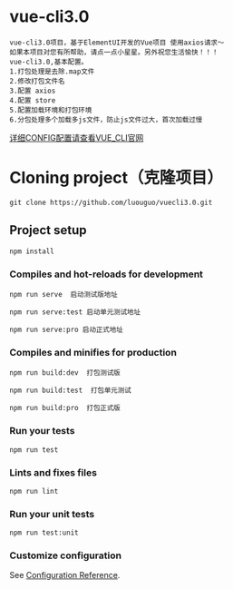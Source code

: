 # vue-cli3.0
```
vue-cli3.0项目，基于ElementUI开发的Vue项目 使用axios请求～
如果本项目对您有所帮助，请点一点小星星。另外祝您生活愉快！！！
vue-cli3.0,基本配置。
1.打包处理是去除.map文件
2.修改打包文件名
3.配置 axios
4.配置 store
5.配置加载环境和打包环境
6.分包处理多个加载多js文件，防止js文件过大，首次加载过慢

```
[详细CONFIG配置请查看VUE_CLI官网](https://cli.vuejs.org/zh/config)

# Cloning project（克隆项目）
```
git clone https://github.com/luouguo/vuecli3.0.git
```
## Project setup
```
npm install
```

### Compiles and hot-reloads for development
```
npm run serve  启动测试版地址

npm run serve:test 启动单元测试地址

npm run serve:pro 启动正式地址

```

### Compiles and minifies for production
```
npm run build:dev  打包测试版

npm run build:test  打包单元测试

npm run build:pro  打包正式版

```

### Run your tests
```
npm run test
```

### Lints and fixes files
```
npm run lint
```

### Run your unit tests
```
npm run test:unit
```

### Customize configuration
See [Configuration Reference](https://cli.vuejs.org/config/).
